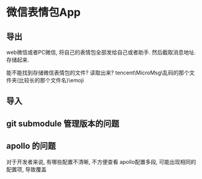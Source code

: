 # 微信表情包App

## 导出
web微信或者PC微信, 将自己的表情包全部发给自己或者助手. 然后截取消息地址. 存储起来.

能不能找到存储微信表情包的文件? 读取出来?
tencent\MicroMsg\乱码的那个文件夹(比较长的那个文件名)\emoji
## 导入



## git submodule 管理版本的问题

## apollo 的问题
对于开发者来说, 有哪些配置不清晰, 不方便查看
apollo配置多段, 可能出现相同的配置项, 导致覆盖